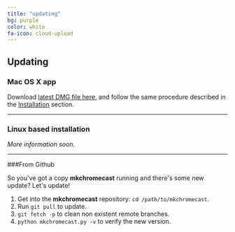 ```yaml
---
title: "updating"
bg: purple
color: white
fa-icon: cloud-upload
---
```


## Updating

### Mac OS X app

Download [latest DMG file
here](https://github.com/muammar/mkchromecast/releases), and follow the same
procedure described in the [Installation](#installation) section.

-------------------------

### Linux based installation

_More information soon._

------------------------------------

###From Github

So you've got a copy **mkchromecast** running and there's some new update?
Let's update!

1. Get into the **mkchromecast** repository: `cd /path/to/mkchromecast`.
2. Run `git pull` to update.
2. `git fetch -p` to clean non existent remote branches.
3. `python mkchromecast.py -v` to verify the new version.
